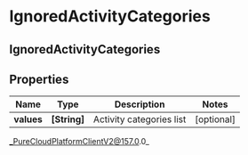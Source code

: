 # IgnoredActivityCategories

## IgnoredActivityCategories

## Properties

|Name | Type | Description | Notes|
|------------ | ------------- | ------------- | -------------|
| **values** | **[String]** | Activity categories list | [optional] |



_PureCloudPlatformClientV2@157.0.0_
